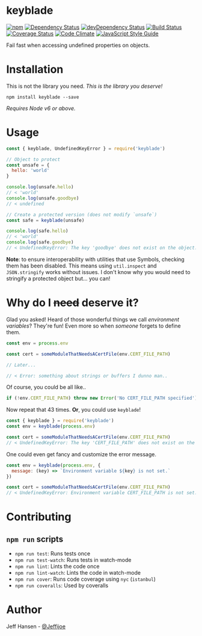 # keyblade

[![npm](https://img.shields.io/npm/v/keyblade.svg?maxAge=2592000)]()
[![Dependency Status](https://david-dm.org/jeffijoe/keyblade.svg)](https://david-dm.org/jeffijoe/keyblade)
[![devDependency Status](https://david-dm.org/jeffijoe/keyblade/dev-status.svg)](https://david-dm.org/jeffijoe/keyblade#info=devDependencies)
[![Build Status](https://travis-ci.org/jeffijoe/keyblade.svg?branch=master)](https://travis-ci.org/jeffijoe/keyblade)
[![Coverage Status](https://coveralls.io/repos/github/jeffijoe/keyblade/badge.svg?branch=master)](https://coveralls.io/github/jeffijoe/keyblade?branch=master)
[![Code Climate](https://codeclimate.com/github/jeffijoe/keyblade/badges/gpa.svg)](https://codeclimate.com/github/jeffijoe/keyblade)
[![JavaScript Style Guide](https://img.shields.io/badge/code%20style-standard-brightgreen.svg)](http://standardjs.com/)

Fail fast when accessing undefined properties on objects.

# Installation

This is not the library you need. _This is the library you deserve!_

```
npm install keyblade --save
```

_Requires Node v6 or above._

# Usage

```js
const { keyblade, UndefinedKeyError } = require('keyblade')

// Object to protect
const unsafe = {
  hello: 'world'
}

console.log(unsafe.hello)
// < 'world'
console.log(unsafe.goodbye)
// < undefined

// Create a protected version (does not modify `unsafe`)
const safe = keyblade(unsafe)

console.log(safe.hello)
// < 'world'
console.log(safe.goodbye)
// < UndefinedKeyError: The key 'goodbye' does not exist on the object.
```

**Note**: to ensure interoperability with utilities that use Symbols, checking them has been disabled. This means using `util.inspect` and `JSON.stringify` works without issues. I don't know why you would need to stringify a protected object but... you can!

# Why do I <strike>need</strike> deserve it?

Glad you asked! Heard of those wonderful things we call _environment variables_? They're fun! Even more so when _someone_ forgets to define them.

```js
const env = process.env

const cert = someModuleThatNeedsACertFile(env.CERT_FILE_PATH)

// Later...

// < Error: something about strings or buffers I dunno man..
```

Of course, you could be all like..

```js
if (!env.CERT_FILE_PATH) throw new Error('No CERT_FILE_PATH specified')
```

Now repeat that 43 times. **Or**, you could use `keyblade`!

```js
const { keyblade } = require('keyblade')
const env = keyblade(process.env)

const cert = someModuleThatNeedsACertFile(env.CERT_FILE_PATH)
// < UndefinedKeyError: The key 'CERT_FILE_PATH' does not exist on the object.
```

One could even get fancy and customize the error message.

```js
const env = keyblade(process.env, {
  message: (key) => `Environment variable ${key} is not set.`
})

const cert = someModuleThatNeedsACertFile(env.CERT_FILE_PATH)
// < UndefinedKeyError: Environment variable CERT_FILE_PATH is not set.
```

# Contributing

## `npm run` scripts

* `npm run test`: Runs tests once
* `npm run test-watch`: Runs tests in watch-mode
* `npm run lint`: Lints the code once
* `npm run lint-watch`: Lints the code in watch-mode
* `npm run cover`: Runs code coverage using `nyc` (`istanbul`)
* `npm run coveralls`: Used by coveralls


# Author

Jeff Hansen - [@Jeffijoe](https://twitter.com/Jeffijoe)
